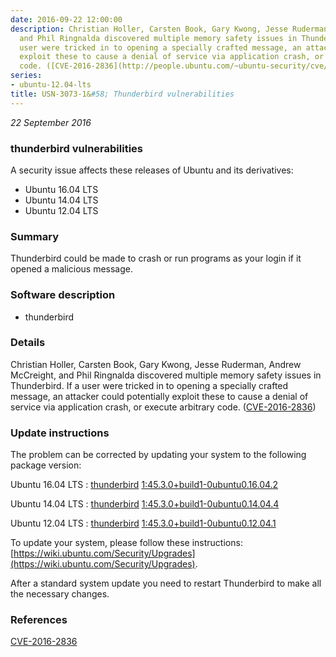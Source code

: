 ```yaml
---
date: 2016-09-22 12:00:00
description: Christian Holler, Carsten Book, Gary Kwong, Jesse Ruderman, Andrew McCreight,
  and Phil Ringnalda discovered multiple memory safety issues in Thunderbird. If a
  user were tricked in to opening a specially crafted message, an attacker could potentially
  exploit these to cause a denial of service via application crash, or execute arbitrary
  code. ([CVE-2016-2836](http://people.ubuntu.com/~ubuntu-security/cve/CVE-2016-2836))
series:
- ubuntu-12.04-lts
title: USN-3073-1&#58; Thunderbird vulnerabilities
---
```


*22 September 2016*

### thunderbird vulnerabilities

A security issue affects these releases of Ubuntu and its derivatives:

* Ubuntu 16.04 LTS
* Ubuntu 14.04 LTS
* Ubuntu 12.04 LTS

### Summary

Thunderbird could be made to crash or run programs as your login if it opened a malicious message.

### Software description

* thunderbird 

### Details

Christian Holler, Carsten Book, Gary Kwong, Jesse Ruderman, Andrew McCreight, and Phil Ringnalda discovered multiple memory safety issues in Thunderbird. If a user were tricked in to opening a specially crafted message, an attacker could potentially exploit these to cause a denial of service via application crash, or execute arbitrary code. ([CVE-2016-2836](http://people.ubuntu.com/~ubuntu-security/cve/CVE-2016-2836)) 

### Update instructions

The problem can be corrected by updating your system to the following package version:

Ubuntu 16.04 LTS
 : [thunderbird](https://launchpad.net/ubuntu/+source/thunderbird) <span> [1:45.3.0+build1-0ubuntu0.16.04.2](https://launchpad.net/ubuntu/+source/thunderbird/1:45.3.0+build1-0ubuntu0.16.04.2) </span> 

Ubuntu 14.04 LTS
 : [thunderbird](https://launchpad.net/ubuntu/+source/thunderbird) <span> [1:45.3.0+build1-0ubuntu0.14.04.4](https://launchpad.net/ubuntu/+source/thunderbird/1:45.3.0+build1-0ubuntu0.14.04.4) </span> 

Ubuntu 12.04 LTS
 : [thunderbird](https://launchpad.net/ubuntu/+source/thunderbird) <span> [1:45.3.0+build1-0ubuntu0.12.04.1](https://launchpad.net/ubuntu/+source/thunderbird/1:45.3.0+build1-0ubuntu0.12.04.1) </span> 

To update your system, please follow these instructions: [https://wiki.ubuntu.com/Security/Upgrades](https://wiki.ubuntu.com/Security/Upgrades).

After a standard system update you need to restart Thunderbird to make all the necessary changes. 

### References

 
 [CVE-2016-2836](http://people.ubuntu.com/~ubuntu-security/cve/CVE-2016-2836)